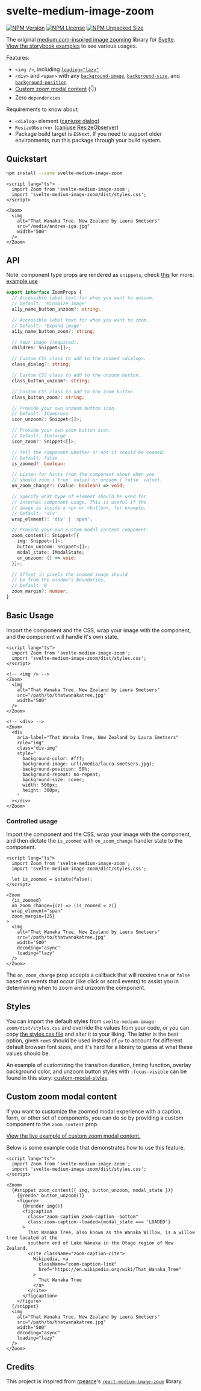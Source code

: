 # svelte-medium-image-zoom

[![NPM Version](https://img.shields.io/npm/v/svelte-medium-image-zoom?style=flat-square)](https://www.npmjs.com/package/svelte-medium-image-zoom)
[![NPM License](https://img.shields.io/npm/l/svelte-medium-image-zoom?style=flat-square)](https://www.npmjs.com/package/svelte-medium-image-zoom)
[![NPM Unpacked Size](https://img.shields.io/npm/unpacked-size/svelte-medium-image-zoom?style=flat-square)](https://www.npmjs.com/package/svelte-medium-image-zoom)

The original [medium.com-inspired image zooming](https://medium.design/image-zoom-on-medium-24d146fc0c20) library for [Svelte](https://svelte.dev/).\
[View the storybook examples](https://moonlitgrace.github.io/svelte-medium-image-zoom/)
to see various usages.

Features:

- `<img />`, including [`loading="lazy"`](https://developer.mozilla.org/en-US/docs/Web/HTML/Element/img#attr-loading)
- `<div>` and `<span>` with any [`background-image`](https://developer.mozilla.org/en-US/docs/Web/CSS/background-image),
  [`background-size`](https://developer.mozilla.org/en-US/docs/Web/CSS/background-size),
  and [`background-position`](https://developer.mozilla.org/en-US/docs/Web/CSS/background-position)
- [Custom zoom modal content](#custom-zoom-modal-content) (👇)
- Zero `dependencies`

Requirements to know about:

- `<dialog>` element ([caniuse dialog](https://caniuse.com/dialog))
- `ResizeObserver` ([caniuse ResizeObserver](https://caniuse.com/mdn-api_resizeobserver))
- Package build target is `ESNext`. If you need to support older environments,
  run this package through your build system.

## Quickstart

```bash
npm install --save svelte-medium-image-zoom
```

<!-- prettier-ignore-start -->
```svelte
<script lang="ts">
  import Zoom from 'svelte-medium-image-zoom';
  import 'svelte-medium-image-zoom/dist/styles.css';
</script>

<Zoom>
  <img
    alt="That Wanaka Tree, New Zealand by Laura Smetsers"
    src="/media/andres-iga.jpg"
    width="500"
  />
</Zoom>
```
<!-- prettier-ignore-end -->

## API

Note: component type props are rendered as `snippets`, check [this](https://svelte.dev/docs/svelte/snippet) for more.\
[example use](https://github.com/moonlitgrace/svelte-medium-image-zoom/pull/17)

<!-- prettier-ignore-start -->
```ts
export interface ZoomProps {
  // Accessible label text for when you want to unzoom.
  // Default: 'Minimize image'
  a11y_name_button_unzoom?: string;

  // Accessible label text for when you want to zoom.
  // Default: 'Expand image'
  a11y_name_button_zoom?: string;

  // Your image (required).
  children: Snippet<[]>;

  // Custom CSS class to add to the zoomed <dialog>.
  class_dialog?: string;

  // Custom CSS class to add to the unzoom button.
  class_button_unzoom?: string;

  // Custom CSS class to add to the zoom button.
  class_button_zoom?: string;

  // Provide your own unzoom button icon.
  // Default: ICompress
  icon_unzoom?: Snippet<[]>;

  // Provide your own zoom button icon.
  // Default: IEnlarge
  icon_zoom?: Snippet<[]>;

  // Tell the component whether or not it should be zoomed.
  // Default: false
  is_zoomed?: boolean;

  // Listen for hints from the component about when you
  // should zoom (`true` value) or unzoom (`false` value).
  on_zoom_change?: (value: boolean) => void;

  // Specify what type of element should be used for
  // internal component usage. This is useful if the
  // image is inside a <p> or <button>, for example.
  // Default: 'div'
  wrap_element?: 'div' | 'span';

  // Provide your own custom modal content component.
  zoom_content?: Snippet<[{
    img: Snippet<[]>;
    button_unzoom: Snippet<[]>;
    modal_state: IModalState;
    on_unzoom: () => void;
  }]>;

  // Offset in pixels the zoomed image should
  // be from the window's boundaries.
  // Default: 0
  zoom_margin?: number;
}
```
<!-- prettier-ignore-end -->

## Basic Usage

Import the component and the CSS, wrap your image with the component, and the
component will handle it's own state.

```svelte
<script lang="ts">
  import Zoom from 'svelte-medium-image-zoom';
  import 'svelte-medium-image-zoom/dist/styles.css';
</script>

<!-- <img /> -->
<Zoom>
  <img
    alt="That Wanaka Tree, New Zealand by Laura Smetsers"
    src="/path/to/thatwanakatree.jpg"
    width="500"
  />
</Zoom>

<!-- <div> -->
<Zoom>
  <div
    aria-label="That Wanaka Tree, New Zealand by Laura Smetsers"
    role="img"
    class="div-img"
    style="
      background-color: #fff;
      background-image: url(/media/laura-smetsers.jpg);
      background-position: 50%;
      background-repeat: no-repeat;
      background-size: cover;
      width: 500px;
      height: 300px;
    "
  ></div>
</Zoom>
```

### Controlled usage

Import the component and the CSS, wrap your image with the component, and then dictate the `is_zoomed` with `on_zoom_change` handler state to the component.

```svelte
<script lang="ts">
  import Zoom from 'svelte-medium-image-zoom';
  import 'svelte-medium-image-zoom/dist/styles.css';

  let is_zoomed = $state(false);
</script>

<Zoom
  {is_zoomed}
  on_zoom_change={(z) => (is_zoomed = z)}
  wrap_element="span"
  zoom_margin={25}
>
  <img
    alt="That Wanaka Tree, New Zealand by Laura Smetsers"
    src="/path/to/thatwanakatree.jpg"
    width="500"
    decoding="async"
    loading="lazy"
  />
</Zoom>
```

The `on_zoom_change` prop accepts a callback that will receive `true` or `false`
based on events that occur (like click or scroll events) to assist you in
determining when to zoom and unzoom the component.

## Styles

You can import the default styles from `svelte-medium-image-zoom/dist/styles.css`
and override the values from your code, or you can copy [the styles.css
file](./src/lib/styles.css) and alter it to your liking. The latter is the best
option, given `rem`s should be used instead of `px` to account for different
default browser font sizes, and it's hard for a library to guess at what these
values should be.

An example of customizing the transition duration, timing function, overlay
background color, and unzoom button styles with `:focus-visible` can be found in
this story: [custom-modal-styles](https://moonlitgrace.github.io/svelte-medium-image-zoom/?path=/story/img--custom-modal-styles).

## Custom zoom modal content

If you want to customize the zoomed modal experience with a caption, form, or
other set of components, you can do so by providing a custom component to the
`zoom_content` prop.

[View the live example of custom zoom modal content.](https://moonlitgrace.github.io/svelte-medium-image-zoom/?path=/story/img--modal-figure-caption)

Below is some example code that demonstrates how to use this feature.

```svelte
<script lang="ts">
  import Zoom from 'svelte-medium-image-zoom';
  import 'svelte-medium-image-zoom/dist/styles.css';
</script>

<Zoom>
  {#snippet zoom_content({ img, button_unzoom, modal_state })}
    {@render button_unzoom()}
    <figure>
      {@render img()}
      <figcaption
        class="zoom-caption zoom-caption--bottom"
        class:zoom-caption--loaded={modal_state === 'LOADED'}
      >
        That Wanaka Tree, also known as the Wanaka Willow, is a willow tree located at the
        southern end of Lake Wānaka in the Otago region of New Zealand.
        <cite className="zoom-caption-cite">
          Wikipedia, <a
            className="zoom-caption-link"
            href="https://en.wikipedia.org/wiki/That_Wanaka_Tree"
          >
            That Wanaka Tree
          </a>
        </cite>
      </figcaption>
    </figure>
  {/snippet}
  <img
    alt="That Wanaka Tree, New Zealand by Laura Smetsers"
    src="/path/to/thatwanakatree.jpg"
    width="500"
    decoding="async"
    loading="lazy"
  />
</Zoom>
```

## Credits

This project is inspired from [rpearce](https://github.com/rpearce)'s [`react-medium-image-zoom`](https://github.com/rpearce/react-medium-image-zoom) library.
